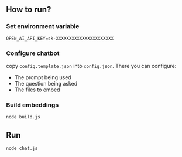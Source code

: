 ## How to run?

### Set environment variable

``OPEN_AI_API_KEY=sk-XXXXXXXXXXXXXXXXXXXXXX``

### Configure chatbot

copy `config.template.json` into `config.json`. There you can configure:

- The prompt being used
- The question being asked
- The files to embed

### Build embeddings

`node build.js`

## Run

`node chat.js`